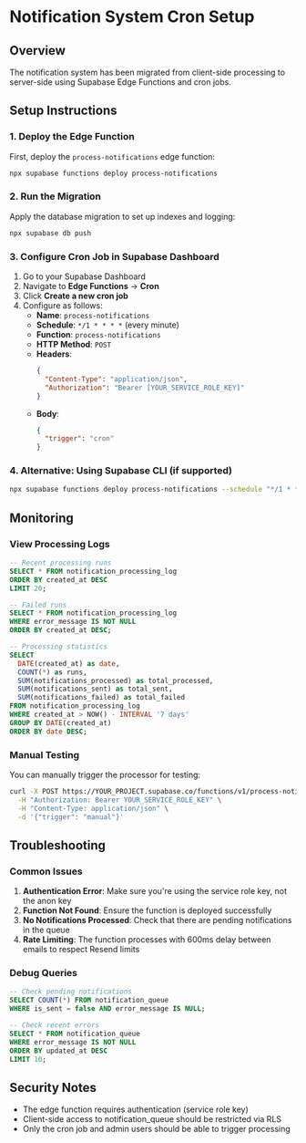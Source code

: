 # Notification System Cron Setup

## Overview
The notification system has been migrated from client-side processing to server-side using Supabase Edge Functions and cron jobs.

## Setup Instructions

### 1. Deploy the Edge Function
First, deploy the `process-notifications` edge function:

```bash
npx supabase functions deploy process-notifications
```

### 2. Run the Migration
Apply the database migration to set up indexes and logging:

```bash
npx supabase db push
```

### 3. Configure Cron Job in Supabase Dashboard

1. Go to your Supabase Dashboard
2. Navigate to **Edge Functions** → **Cron**
3. Click **Create a new cron job**
4. Configure as follows:
   - **Name**: `process-notifications`
   - **Schedule**: `*/1 * * * *` (every minute)
   - **Function**: `process-notifications`
   - **HTTP Method**: `POST`
   - **Headers**: 
     ```json
     {
       "Content-Type": "application/json",
       "Authorization": "Bearer [YOUR_SERVICE_ROLE_KEY]"
     }
     ```
   - **Body**:
     ```json
     {
       "trigger": "cron"
     }
     ```

### 4. Alternative: Using Supabase CLI (if supported)

```bash
npx supabase functions deploy process-notifications --schedule "*/1 * * * *"
```

## Monitoring

### View Processing Logs
```sql
-- Recent processing runs
SELECT * FROM notification_processing_log 
ORDER BY created_at DESC 
LIMIT 20;

-- Failed runs
SELECT * FROM notification_processing_log 
WHERE error_message IS NOT NULL 
ORDER BY created_at DESC;

-- Processing statistics
SELECT 
  DATE(created_at) as date,
  COUNT(*) as runs,
  SUM(notifications_processed) as total_processed,
  SUM(notifications_sent) as total_sent,
  SUM(notifications_failed) as total_failed
FROM notification_processing_log
WHERE created_at > NOW() - INTERVAL '7 days'
GROUP BY DATE(created_at)
ORDER BY date DESC;
```

### Manual Testing
You can manually trigger the processor for testing:

```bash
curl -X POST https://YOUR_PROJECT.supabase.co/functions/v1/process-notifications \
  -H "Authorization: Bearer YOUR_SERVICE_ROLE_KEY" \
  -H "Content-Type: application/json" \
  -d '{"trigger": "manual"}'
```

## Troubleshooting

### Common Issues

1. **Authentication Error**: Make sure you're using the service role key, not the anon key
2. **Function Not Found**: Ensure the function is deployed successfully
3. **No Notifications Processed**: Check that there are pending notifications in the queue
4. **Rate Limiting**: The function processes with 600ms delay between emails to respect Resend limits

### Debug Queries

```sql
-- Check pending notifications
SELECT COUNT(*) FROM notification_queue 
WHERE is_sent = false AND error_message IS NULL;

-- Check recent errors
SELECT * FROM notification_queue 
WHERE error_message IS NOT NULL 
ORDER BY updated_at DESC 
LIMIT 10;
```

## Security Notes

- The edge function requires authentication (service role key)
- Client-side access to notification_queue should be restricted via RLS
- Only the cron job and admin users should be able to trigger processing